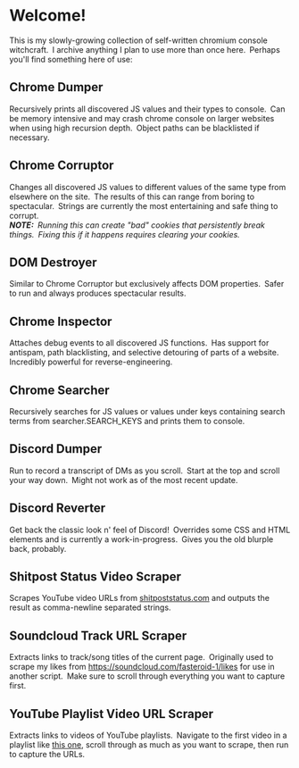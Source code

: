 # Welcome!
This is my slowly-growing collection of self-written chromium console witchcraft.&ensp;I archive anything I plan to use more than once here.&ensp;Perhaps you'll find something here of use:

## Chrome Dumper
Recursively prints all discovered JS values and their types to console.&ensp;Can be memory intensive and may crash chrome console on larger websites when using high recursion depth.&ensp;Object paths can be blacklisted if necessary.

## Chrome Corruptor
Changes all discovered JS values to different values of the same type from elsewhere on the site.&ensp;The results of this can range from boring to spectacular.&ensp;Strings are currently the most entertaining and safe thing to corrupt.<br>
<i><b>NOTE:</b>&ensp;Running this can create "bad" cookies that persistently break things.&ensp;Fixing this if it happens requires clearing your cookies.</i>

## DOM Destroyer
Similar to Chrome Corruptor but exclusively affects DOM properties.&ensp;Safer to run and always produces spectacular results.

## Chrome Inspector
Attaches debug events to all discovered JS functions.&ensp;Has support for antispam, path blacklisting, and selective detouring of parts of a website.&ensp;Incredibly powerful for reverse-engineering.

## Chrome Searcher
Recursively searches for JS values or values under keys containing search terms from searcher.SEARCH_KEYS and prints them to console.

## Discord Dumper
Run to record a transcript of DMs as you scroll.&ensp;Start at the top and scroll your way down.&ensp;Might not work as of the most recent update.

## Discord Reverter
Get back the classic look n' feel of Discord!&ensp;Overrides some CSS and HTML elements and is currently a work-in-progress.&ensp;Gives you the old blurple back, probably.

## Shitpost Status Video Scraper
Scrapes YouTube video URLs from [shitpoststatus.com](https://shitpoststatus.com/) and outputs the result as comma-newline separated strings.

## Soundcloud Track URL Scraper
Extracts links to track/song titles of the current page.&ensp;Originally used to scrape my likes from https://soundcloud.com/fasteroid-1/likes for use in another script.&ensp;Make sure to scroll through everything you want to capture first.

## YouTube Playlist Video URL Scraper
Extracts links to videos of YouTube playlists.&ensp;Navigate to the first video in a playlist like [this one](https://www.youtube.com/watch?v=q6EoRBvdVPQ&list=PLFsQleAWXsj_4yDeebiIADdH5FMayBiJo&index=1), scroll through as much as you want to scrape, then run to capture the URLs.
